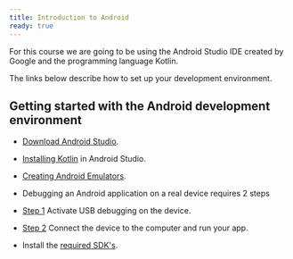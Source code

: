 ```yaml
---
title: Introduction to Android
ready: true 
---
```


For this course we are going to be using the Android Studio IDE created by Google and the programming language Kotlin.

The links below describe how to set up your development environment.

## Getting started with the Android development environment
- [Download Android Studio](https://developer.android.com/studio).

- [Installing Kotlin](https://blog.mindorks.com/setup-kotlin-in-android-studio) in Android Studio.

- [Creating Android Emulators](https://developer.android.com/studio/run/managing-avds).

- Debugging an Android application on a real device requires 2 steps
- [Step 1](https://developer.android.com/studio/debug/dev-options) Activate USB debugging on the device.
- [Step 2](https://developer.android.com/studio/run/device) Connect the device to the computer and run your app.

- Install the [required SDK's](https://www.tutorialspoint.com/android/android_sdk_manager.htm).



